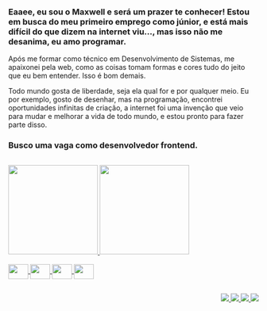 ### Eaaee, eu sou o Maxwell e será um prazer te conhecer! Estou em busca do meu primeiro emprego como júnior, e está mais difícil do que dizem na internet viu..., mas isso não me desanima, eu amo programar. 

Após me formar como técnico em Desenvolvimento de Sistemas, me apaixonei pela web, como as coisas tomam formas e cores tudo do jeito que eu bem entender. Isso é bom demais.

Todo mundo gosta de liberdade, seja ela qual for e por qualquer meio. Eu por exemplo, gosto de desenhar, mas na programação, encontrei oportunidades infinitas de criação, a internet foi uma invenção que veio para mudar e melhorar a vida de todo mundo, e estou pronto para fazer parte disso.


 ### Busco uma vaga como desenvolvedor frontend.

##
 <div>
  <a href="https://github.com/Maxwell-Santos">
 <img height="180em" src="https://github-readme-stats.vercel.app/api?username=Maxwell-Santos&show_icons=true&theme=react&include_all_commits=true&count_private=true"/>
 <img height="180em" src="https://github-readme-stats.vercel.app/api/top-langs/?username=Maxwell-Santos&layout=compact&langs_count=7&theme=react"/>
</div>
 <br>
 <div>
   <img align="center" src='https://cdn.jsdelivr.net/gh/devicons/devicon/icons/html5/html5-original.svg'           width="40px" height="30px"/>
   <img align="center" src='https://cdn.jsdelivr.net/gh/devicons/devicon/icons/css3/css3-original.svg'             width="40px" height="30px"/>
   <img align="center" src='https://cdn.jsdelivr.net/gh/devicons/devicon/icons/javascript/javascript-original.svg' width="40px" height="30px"/>
   <img align="center" src='https://cdn.jsdelivr.net/gh/devicons/devicon/icons/typescript/typescript-original.svg' width="40px" height="30px"/>
<!--    <img align="center" src='https://cdn.jsdelivr.net/gh/devicons/devicon/icons/sass/sass-original.svg'             width="40px" height="30px"/> -->
  </div>
 
 ##
 
 <div align="end"> 
   <a href="https://www.facebook.com/profile.php?id=100008836065567" target="_blank">
     <img src="https://img.shields.io/badge/Facebook-1877F2?style=for-the-badge&logo=facebook&logoColor=white" target="_blank">
   </a>
   <a href="https://www.instagram.com/this_maxwell/" target="_blank">
     <img src="https://img.shields.io/badge/-Instagram-%23E4405F?style=for-the-badge&logo=instagram&logoColor=white" target="_blank">
   </a>
   <a href="https://www.linkedin.com/in/maxwell-santos-2ab722210" target="_blank">
     <img src="https://img.shields.io/badge/-LinkedIn-%230077B5?style=for-the-badge&logo=linkedin&logoColor=white" target="_blank">
   </a> 
   <a href = "mailto:max.coding011@gmail.com" target="_blank">
     <img src="https://img.shields.io/badge/Gmail-D14836?style=for-the-badge&logo=gmail&logoColor=white" target="_blank">
   </a>
  </div>
